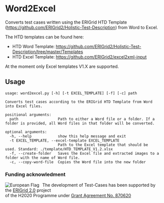 # Word2Excel

Converts test cases written using the ERIGrid HTD Template (https://github.com/ERIGrid2/Holistic-Test-Description) from Word to Excel.

The HTD templates can be found here:
- HTD Word Template: https://github.com/ERIGrid2/Holistic-Test-Description/tree/master/Templates
- HTD Excel Template: https://github.com/ERIGrid2/excel2xml-input

At the moment only Excel templates V1.X are supported.

## Usage

```
usage: word2excel.py [-h] [-t EXCEL_TEMPLATE] [-f] [-c] path

Converts test cases according to the ERIGrid HTD Template from Word into Excel files.

positional arguments:
  path                  Path to either a Word file or a folder. If a folder is provided, all Word files in that folder will be converted.

optional arguments:
  -h, --help            show this help message and exit
  -t EXCEL_TEMPLATE, --excel-template EXCEL_TEMPLATE
                        Path to the Excel template that should be used. Standard: ./template/HTD_TEMPLATE_V1.2.xlsx
  -f, --create-folder   Saves the Excel file and extracted images to a folder with the name of Word file.
  -c, --copy-word-file  Copies the Word file into the new folder
```

### Funding acknowledment

<img alt="European Flag" src="https://erigrid2.eu/wp-content/uploads/2020/03/europa_flag_low.jpg" align="left" style="margin-right: 10px"/> The development of Test-Cases has been supported by the [ERIGrid 2.0](https://erigrid2.eu) project \
of the H2020 Programme under [Grant Agreement No. 870620](https://cordis.europa.eu/project/id/870620)
